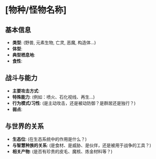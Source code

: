 # [物种/怪物名称]

## 基本信息
- **类型**: (野兽, 元素生物, 亡灵, 恶魔, 构造体...)
- **体型**: 
- **典型栖息地**: 
- **食性**: 

## 战斗与能力
- **主要攻击方式**: 
- **特殊能力**: (例如：喷火、石化视线、再生...)
- **行为模式/习性**: (是主动攻击，还是被动防御？是群居还是独行？)
- **弱点**: 

## 与世界的关系
- **生态位**: (在生态系统中的作用是什么？)
- **与智慧种族的关系**: (是食材、是威胁、是伙伴，还是被用于战争的工具？)
- **相关产物**: (是否有珍贵的皮毛、魔核、炼金材料等？)